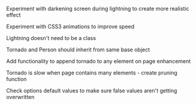 Experiment with darkening screen during lightning to create more realistic effect

Experiment with CSS3 animations to improve speed

Lightning doesn't need to be a class

Tornado and Person should inherit from same base object

Add functionality to append tornado to any element on page  enhancement

Tornado is slow when page contains many elements - create pruning function

Check options default values to make sure false values aren't getting overwritten